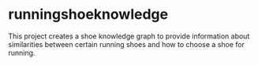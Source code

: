 # runningshoeknowledge
This project creates a shoe knowledge graph to provide information about similarities between certain running shoes and how to choose a shoe for running.
